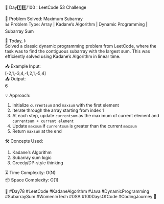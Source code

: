 🚀 Day7️⃣8️⃣/100 : LeetCode 53 Challenge

🧩 Problem Solved: Maximum Subarray  
📊 Problem Type: Array | Kadane’s Algorithm | Dynamic Programming | Subarray Sum

📝 Today, I:  
Solved a classic dynamic programming problem from LeetCode, where the task was to find the contiguous subarray with the largest sum. This was efficiently solved using Kadane’s Algorithm in linear time.

📥 Example Input:  
[-2,1,-3,4,-1,2,1,-5,4]  
📤 Output:  
6

💡 Approach:  
1. Initialize `currentsum` and `maxsum` with the first element  
2. Iterate through the array starting from index 1  
3. At each step, update `currentsum` as the maximum of current element and `currentsum + current element`  
4. Update `maxsum` if `currentsum` is greater than the current `maxsum`  
5. Return `maxsum` at the end

🛠️ Concepts Used:  
1. Kadane’s Algorithm  
2. Subarray sum logic  
3. Greedy/DP-style thinking

⏳ Time Complexity: O(N)  
📦 Space Complexity: O(1)

🌱 #Day78 #LeetCode #KadaneAlgorithm #Java #DynamicProgramming #SubarraySum #WomenInTech #DSA #100DaysOfCode #CodingJourney 🚀
